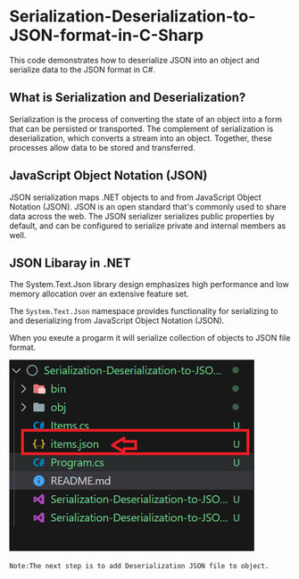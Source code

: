 # Serialization-Deserialization-to-JSON-format-in-C-Sharp

This code demonstrates how to deserialize JSON into an object and serialize data to the JSON format in C#.

## What is Serialization and Deserialization?

Serialization is the process of converting the state of an object into a form that can be persisted or transported. The complement of serialization is deserialization, which converts a stream into an object. Together, these processes allow data to be stored and transferred.

## JavaScript Object Notation (JSON)

JSON serialization maps .NET objects to and from JavaScript Object Notation (JSON). JSON is an open standard that's commonly used to share data across the web. The JSON serializer serializes public properties by default, and can be configured to serialize private and internal members as well.

## JSON Libaray in .NET

The System.Text.Json library design emphasizes high performance and low memory allocation over an extensive feature set.

The `System.Text.Json` namespace provides functionality for serializing to and deserializing from JavaScript Object Notation (JSON).

When you exeute a progarm it will serialize collection of objects to JSON file format.

![alt text](<Screenshot 2024-03-29 191321-1.png>)


`Note:The next step is to add Deserialization JSON file to object.`